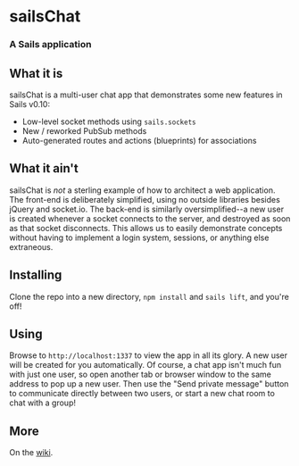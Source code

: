 # sailsChat

### A Sails application

## What it is

sailsChat is a multi-user chat app that demonstrates some new features in Sails v0.10:

* Low-level socket methods using `sails.sockets`
* New / reworked PubSub methods
* Auto-generated routes and actions (blueprints) for associations

## What it ain't
sailsChat is *not* a sterling example of how to architect a web application.  The front-end is deliberately simplified, using no outside libraries besides jQuery and socket.io.  The back-end is similarly oversimplified--a new user is created whenever a socket connects to the server, and destroyed as soon as that socket disconnects.  This allows us to easily demonstrate concepts without having to implement a login system, sessions, or anything else extraneous.

## Installing
Clone the repo into a new directory, `npm install` and `sails lift`, and you're off!

## Using

Browse to `http://localhost:1337` to view the app in all its glory.  A new user will be created for you automatically.  Of course, a chat app isn't much fun with just one user, so open another tab or browser window to the same address to pop up a new user.  Then use the "Send private message" button to communicate directly between two users, or start a new chat room to chat with a group!

## More

On the [wiki](https://github.com/balderdashy/sailsChat/wiki).
